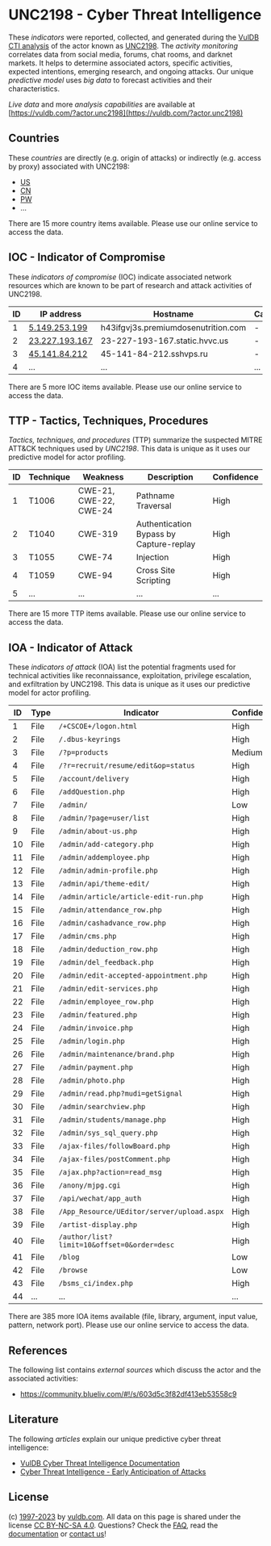 # UNC2198 - Cyber Threat Intelligence

These _indicators_ were reported, collected, and generated during the [VulDB CTI analysis](https://vuldb.com/?kb.cti) of the actor known as [UNC2198](https://vuldb.com/?actor.unc2198). The _activity monitoring_ correlates data from social media, forums, chat rooms, and darknet markets. It helps to determine associated actors, specific activities, expected intentions, emerging research, and ongoing attacks. Our unique _predictive model_ uses _big data_ to forecast activities and their characteristics.

_Live data_ and more _analysis capabilities_ are available at [https://vuldb.com/?actor.unc2198](https://vuldb.com/?actor.unc2198)

## Countries

These _countries_ are directly (e.g. origin of attacks) or indirectly (e.g. access by proxy) associated with UNC2198:

* [US](https://vuldb.com/?country.us)
* [CN](https://vuldb.com/?country.cn)
* [PW](https://vuldb.com/?country.pw)
* ...

There are 15 more country items available. Please use our online service to access the data.

## IOC - Indicator of Compromise

These _indicators of compromise_ (IOC) indicate associated network resources which are known to be part of research and attack activities of UNC2198.

ID | IP address | Hostname | Campaign | Confidence
-- | ---------- | -------- | -------- | ----------
1 | [5.149.253.199](https://vuldb.com/?ip.5.149.253.199) | h43ifgvj3s.premiumdosenutrition.com | - | High
2 | [23.227.193.167](https://vuldb.com/?ip.23.227.193.167) | 23-227-193-167.static.hvvc.us | - | High
3 | [45.141.84.212](https://vuldb.com/?ip.45.141.84.212) | 45-141-84-212.sshvps.ru | - | High
4 | ... | ... | ... | ...

There are 5 more IOC items available. Please use our online service to access the data.

## TTP - Tactics, Techniques, Procedures

_Tactics, techniques, and procedures_ (TTP) summarize the suspected MITRE ATT&CK techniques used by _UNC2198_. This data is unique as it uses our predictive model for actor profiling.

ID | Technique | Weakness | Description | Confidence
-- | --------- | -------- | ----------- | ----------
1 | T1006 | CWE-21, CWE-22, CWE-24 | Pathname Traversal | High
2 | T1040 | CWE-319 | Authentication Bypass by Capture-replay | High
3 | T1055 | CWE-74 | Injection | High
4 | T1059 | CWE-94 | Cross Site Scripting | High
5 | ... | ... | ... | ...

There are 15 more TTP items available. Please use our online service to access the data.

## IOA - Indicator of Attack

These _indicators of attack_ (IOA) list the potential fragments used for technical activities like reconnaissance, exploitation, privilege escalation, and exfiltration by UNC2198. This data is unique as it uses our predictive model for actor profiling.

ID | Type | Indicator | Confidence
-- | ---- | --------- | ----------
1 | File | `/+CSCOE+/logon.html` | High
2 | File | `/.dbus-keyrings` | High
3 | File | `/?p=products` | Medium
4 | File | `/?r=recruit/resume/edit&op=status` | High
5 | File | `/account/delivery` | High
6 | File | `/addQuestion.php` | High
7 | File | `/admin/` | Low
8 | File | `/admin/?page=user/list` | High
9 | File | `/admin/about-us.php` | High
10 | File | `/admin/add-category.php` | High
11 | File | `/admin/addemployee.php` | High
12 | File | `/admin/admin-profile.php` | High
13 | File | `/admin/api/theme-edit/` | High
14 | File | `/admin/article/article-edit-run.php` | High
15 | File | `/admin/attendance_row.php` | High
16 | File | `/admin/cashadvance_row.php` | High
17 | File | `/admin/cms.php` | High
18 | File | `/admin/deduction_row.php` | High
19 | File | `/admin/del_feedback.php` | High
20 | File | `/admin/edit-accepted-appointment.php` | High
21 | File | `/admin/edit-services.php` | High
22 | File | `/admin/employee_row.php` | High
23 | File | `/admin/featured.php` | High
24 | File | `/admin/invoice.php` | High
25 | File | `/admin/login.php` | High
26 | File | `/admin/maintenance/brand.php` | High
27 | File | `/admin/payment.php` | High
28 | File | `/admin/photo.php` | High
29 | File | `/admin/read.php?mudi=getSignal` | High
30 | File | `/admin/searchview.php` | High
31 | File | `/admin/students/manage.php` | High
32 | File | `/admin/sys_sql_query.php` | High
33 | File | `/ajax-files/followBoard.php` | High
34 | File | `/ajax-files/postComment.php` | High
35 | File | `/ajax.php?action=read_msg` | High
36 | File | `/anony/mjpg.cgi` | High
37 | File | `/api/wechat/app_auth` | High
38 | File | `/App_Resource/UEditor/server/upload.aspx` | High
39 | File | `/artist-display.php` | High
40 | File | `/author/list?limit=10&offset=0&order=desc` | High
41 | File | `/blog` | Low
42 | File | `/browse` | Low
43 | File | `/bsms_ci/index.php` | High
44 | ... | ... | ...

There are 385 more IOA items available (file, library, argument, input value, pattern, network port). Please use our online service to access the data.

## References

The following list contains _external sources_ which discuss the actor and the associated activities:

* https://community.blueliv.com/#!/s/603d5c3f82df413eb53558c9

## Literature

The following _articles_ explain our unique predictive cyber threat intelligence:

* [VulDB Cyber Threat Intelligence Documentation](https://vuldb.com/?kb.cti)
* [Cyber Threat Intelligence - Early Anticipation of Attacks](https://www.scip.ch/en/?labs.20201022)

## License

(c) [1997-2023](https://vuldb.com/?kb.changelog) by [vuldb.com](https://vuldb.com/?kb.about). All data on this page is shared under the license [CC BY-NC-SA 4.0](https://creativecommons.org/licenses/by-nc-sa/4.0/). Questions? Check the [FAQ](https://vuldb.com/?kb.faq), read the [documentation](https://vuldb.com/?kb) or [contact us](https://vuldb.com/?contact)!
